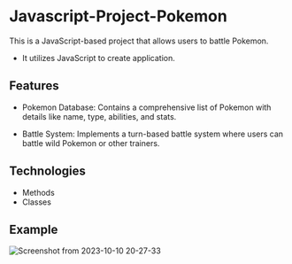 # Javascript-Project-Pokemon

This is a JavaScript-based project that allows users to battle Pokemon. 
- It utilizes JavaScript to create application.

## Features

- Pokemon Database: Contains a comprehensive list of Pokemon with details like name, type, abilities, and stats.

- Battle System: Implements a turn-based battle system where users can battle wild Pokemon or other trainers.

## Technologies

- Methods
- Classes 


## Example

![Screenshot from 2023-10-10 20-27-33](https://github.com/LLDieg/Javascript-Project-Pokemon/assets/123093914/a6d2855b-2921-4726-ba25-d56a6eace79c)
